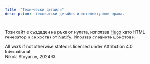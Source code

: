 ```yaml
---
Title: "Технически детайли"
description: "Технически детайли и интелектуални права."

---
```


Този сайт е създаден на ръка от нулата, използва [Hugo](https://gohugo.io/) като HTML генератор и се хоства от [Netlify](https://www.netlify.com/). Иползва следните шрифтове:



All work if not otherwise stated is licensed under Attribution 4.0 International <br>
Nikola Stoyanov, 2024 ©